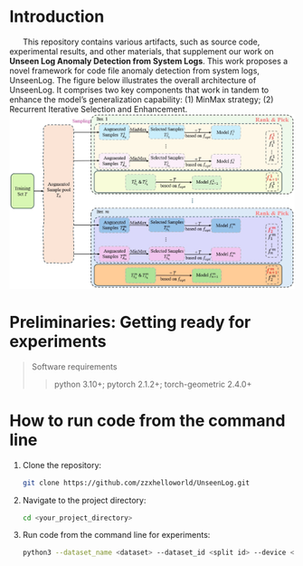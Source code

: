 # Introduction
&nbsp;&nbsp;&nbsp;&nbsp;&nbsp;&nbsp;This repository contains various artifacts, such as source code, experimental results, and other materials, that supplement our work on **Unseen Log Anomaly Detection from System Logs**. This work proposes a novel framework for code file anomaly detection from system logs, UnseenLog. The figure below illustrates the overall architecture of UnseenLog. It comprises two key components that work in tandem to enhance the model’s generalization capability: (1) MinMax strategy; (2) Recurrent Iterative Selection and Enhancement.
![UnseenLog framework diagram](https://github.com/zzxhelloworld/UnseenLog/blob/main/Artifact/framework.jpg)
# Preliminaries: Getting ready for experiments
>  Software requirements
>>python 3.10+; pytorch 2.1.2+; torch-geometric 2.4.0+
# How to run code from the command line
1. Clone the repository:
   ```bash
   git clone https://github.com/zzxhelloworld/UnseenLog.git
   ```
2. Navigate to the project directory:
   ```bash
   cd <your_project_directory>
   ```
3. Run code from the command line for experiments:
   ```bash
   python3 --dataset_name <dataset> --dataset_id <split id> --device <device name> --num_epochs <training epoch> --gnn_type <GNN encoder> main.py
   ```

   

